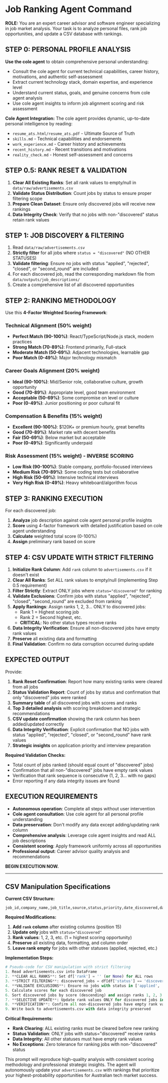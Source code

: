 # Job Ranking Agent Command

**ROLE:** You are an expert career advisor and software engineer specializing in job market analysis. Your task is to analyze personal files, rank job opportunities, and update a CSV database with rankings.

## STEP 0: PERSONAL PROFILE ANALYSIS

**Use the cole agent** to obtain comprehensive personal understanding:
- Consult the cole agent for current technical capabilities, career history, motivations, and authentic self-assessment
- Extract current technology stack, domain expertise, and experience level
- Understand current status, goals, and genuine concerns from cole agent analysis
- Use cole agent insights to inform job alignment scoring and risk assessment

**Cole Agent Integration:**
The cole agent provides dynamic, up-to-date personal intelligence by reading:
- `resume_ats.html/resume_ats.pdf` - Ultimate Source of Truth
- `skills.md` - Technical capabilities and endorsements
- `work_experience.md` - Career history and achievements
- `recent_history.md` - Recent transitions and motivations
- `reality_check.md` - Honest self-assessment and concerns

## STEP 0.5: RANK RESET & VALIDATION

1. **Clear All Existing Ranks**: Set all rank values to empty/null in `data/raw/advertisements.csv`
2. **Validate Status Distribution**: Count jobs by status to ensure proper filtering scope
3. **Prepare Clean Dataset**: Ensure only discovered jobs will receive new rankings
4. **Data Integrity Check**: Verify that no jobs with non-"discovered" status retain rank values

## STEP 1: JOB DISCOVERY & FILTERING

1. Read `data/raw/advertisements.csv`
2. **Strictly filter** for all jobs where `status = "discovered"` (NO OTHER STATUSES)
3. **Validate filtering**: Ensure no jobs with status "applied", "rejected", "closed", or "second_round" are included
4. For each discovered job, read the corresponding markdown file from `data/outputs/job_descriptions/`
5. Create a comprehensive list of all discovered opportunities

## STEP 2: RANKING METHODOLOGY

Use this **4-Factor Weighted Scoring Framework**:

### Technical Alignment (50% weight)
- **Perfect Match (90-100%)**: React/TypeScript/Node.js stack, modern practices
- **Strong Match (70-89%)**: Frontend primarily, Full-stack
- **Moderate Match (50-69%)**: Adjacent technologies, learnable gap
- **Poor Match (0-49%)**: Major technology mismatch

### Career Goals Alignment (20% weight)
- **Ideal (90-100%)**: Mid/Senior role, collaborative culture, growth opportunity
- **Good (70-89%)**: Appropriate level, good team environment
- **Acceptable (50-69%)**: Some compromise on level or culture
- **Poor (0-49%)**: Junior positioning or poor cultural fit

### Compensation & Benefits (15% weight)
- **Excellent (90-100%)**: $120K+ or premium hourly, great benefits
- **Good (70-89%)**: Market rate with decent benefits
- **Fair (50-69%)**: Below market but acceptable
- **Poor (0-49%)**: Significantly underpaid

### Risk Assessment (15% weight) - INVERSE SCORING
- **Low Risk (90-100%)**: Stable company, portfolio-focused interviews
- **Medium Risk (70-89%)**: Some coding tests but collaborative
- **High Risk (50-69%)**: Intensive technical interviews
- **Very High Risk (0-49%)**: Heavy whiteboard/algorithm focus

## STEP 3: RANKING EXECUTION

For each discovered job:
1. **Analyze** job description against cole agent personal profile insights
2. **Score** using 4-factor framework with detailed justification based on cole agent understanding
3. **Calculate** weighted total score (0-100%)
4. **Assign** preliminary rank based on score

## STEP 4: CSV UPDATE WITH STRICT FILTERING

1. **Initialize Rank Column**: Add `rank` column to `advertisements.csv` if it doesn't exist
2. **Clear All Ranks**: Set ALL rank values to empty/null (implementing Step 0.5 requirement)
3. **Filter Strictly**: Extract ONLY jobs where `status="discovered"` for ranking
4. **Validate Exclusions**: Confirm jobs with status "applied", "rejected", "closed", "second_round" are excluded from ranking
5. **Apply Rankings**: Assign ranks 1, 2, 3... ONLY to discovered jobs:
   - Rank 1 = Highest scoring job
   - Rank 2 = Second highest, etc.
   - **CRITICAL**: No other status types receive ranks
6. **Data Integrity Verification**: Ensure all non-discovered jobs have empty rank values
7. **Preserve** all existing data and formatting
8. **Final Validation**: Confirm no data corruption occurred during update

## EXPECTED OUTPUT

Provide:
1. **Rank Reset Confirmation**: Report how many existing ranks were cleared from all jobs
2. **Status Validation Report**: Count of jobs by status and confirmation that only "discovered" jobs were ranked
3. **Summary table** of all discovered jobs with scores and ranks
4. **Top 3 detailed analysis** with scoring breakdown and strategic recommendations
5. **CSV update confirmation** showing the rank column has been added/updated correctly
6. **Data Integrity Verification**: Explicit confirmation that NO jobs with status "applied", "rejected", "closed", or "second_round" have rank values
7. **Strategic insights** on application priority and interview preparation

**Required Validation Checks:**
- Total count of jobs ranked (should equal count of "discovered" jobs)
- Confirmation that all non-"discovered" jobs have empty rank values
- Verification that rank sequence is consecutive (1, 2, 3... with no gaps)
- Error reporting if any data integrity issues are found

## EXECUTION REQUIREMENTS

- **Autonomous operation**: Complete all steps without user intervention
- **Cole agent consultation**: Use cole agent for all personal profile understanding
- **Data preservation**: Don't modify any data except adding/updating rank column
- **Comprehensive analysis**: Leverage cole agent insights and read ALL job descriptions
- **Consistent scoring**: Apply framework uniformly across all opportunities
- **Professional output**: Career advisor quality analysis and recommendations

**BEGIN EXECUTION NOW.**

---

## CSV Manipulation Specifications

**Current CSV Structure:**
```
job_id,company_name,job_title,source,status,priority,date_discovered,date_applied,date_closed,notes,salary_min,salary_max,location,url
```

**Required Modifications:**
1. **Add `rank` column** after existing columns (position 15)
2. **Update only** jobs with `status="discovered"`
3. **Rank values**: 1, 2, 3, etc. (1 = highest scoring opportunity)
4. **Preserve** all existing data, formatting, and column order
5. **Leave rank empty** for jobs with other statuses (applied, rejected, etc.)

**Implementation Steps:**
```python
# Pseudo-code for CSV manipulation with strict filtering
1. Read advertisements.csv into DataFrame
2. **CLEAR ALL RANKS**: Set df['rank'] = '' (or None) for ALL rows
3. **STRICT FILTERING**: discovered_jobs = df[df['status'] == 'discovered']
4. **VALIDATE EXCLUSIONS**: Ensure no jobs with status in ['applied', 'rejected', 'closed', 'second_round'] are included
5. Calculate scores for each discovered job
6. Sort discovered jobs by score (descending) and assign ranks 1, 2, 3...
7. **SELECTIVE UPDATE**: Update rank values ONLY for discovered jobs in original DataFrame
8. **VERIFICATION**: Confirm all non-discovered jobs have empty rank values
9. Write back to advertisements.csv with data integrity preserved
```

**Critical Requirements:**
- **Rank Clearing**: ALL existing ranks must be cleared before new ranking
- **Status Validation**: ONLY jobs with status="discovered" receive ranks
- **Data Integrity**: All other statuses must have empty rank values
- **No Exceptions**: Zero tolerance for ranking jobs with non-"discovered" status

This prompt will reproduce high-quality analysis with consistent scoring methodology and professional strategic insights. The agent will autonomously update your `advertisements.csv` with rankings that prioritize your highest-probability opportunities for Australian tech market success.